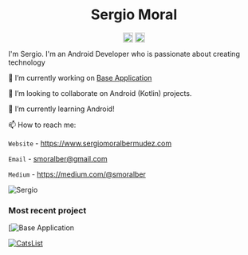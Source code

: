 <p align="center"> <h1 align="center"> Sergio Moral </h1> </p>
<p align="center">
<a href="https://github.com/smoralb" target="_blank"><img align="center" src="https://cdn.jsdelivr.net/npm/simple-icons@3.0.1/icons/github.svg" alt="Sergio Moral" height="20" width="20" /></a>
<a href="https://twitter.com/smoralber" target="_blank"><img align="center" src="https://cdn.jsdelivr.net/npm/simple-icons@3.0.1/icons/twitter.svg" alt="Sergio Moral" height="20" width="20" /></a>
</p>

I'm Sergio. I'm an Android Developer who is passionate about creating technology

🔭 I’m currently working on [Base Application](https://github.com/smoralb/BaseApplication) 

👯 I’m looking to collaborate on Android (Kotlin) projects.

🌱 I’m currently learning Android!

📫 How to reach me:

`Website` - https://www.sergiomoralbermudez.com

`Email` - smoralber@gmail.com

`Medium` - https://medium.com/@smoralber

<p><img src=https://github-readme-stats.vercel.app/api?username=smoralb&show_icons=true alt=Sergio /></p>

### Most recent project

[![Base Application](https://github.com/smoralb/BaseApplication)

[![CatsList](https://github-readme-stats.vercel.app/api/pin/?username=smoralb&repo=CatsList&icon_color=6CD4FF)](https://github.com/smoralb/CatsList)
